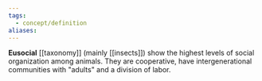 ```yaml
---
tags:
  - concept/definition
aliases:
---
```

**Eusocial** [[taxonomy]] (mainly [[insects]]) show the highest levels of social organization among animals. They are cooperative, have intergenerational communities with "adults" and a division of labor.